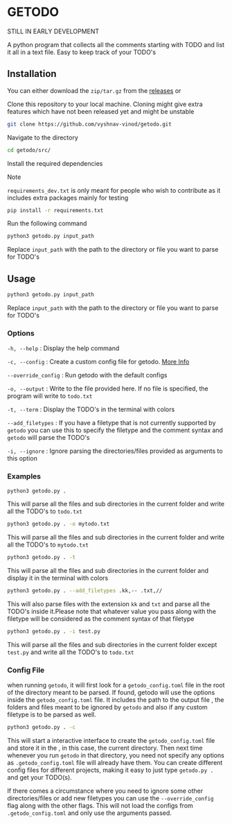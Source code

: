 
# GETODO

STILL IN EARLY DEVELOPMENT

A python program that collects all the comments starting with TODO and list it all in a text file. Easy to keep track of your TODO's

## Installation

You can either download the `zip/tar.gz` from the [releases](https://github.com/vyshnav-vinod/getodo/releases) or 

 Clone this repository to your local machine. Cloning might give extra features which have not been released yet and might be unstable

```bash
git clone https://github.com/vyshnav-vinod/getodo.git
```

Navigate to the directory

```bash
cd getodo/src/
```

Install the required dependencies
>[!NOTE]
>`requirements_dev.txt` is only meant for people who wish to contribute as it includes extra packages mainly for testing

```bash
pip install -r requirements.txt
```

Run the following command
```bash
python3 getodo.py input_path
```
Replace `input_path` with the path to the directory or file you want to parse for TODO's


## Usage



```bash
python3 getodo.py input_path
```
Replace `input_path` with the path to the directory or file you want to parse for TODO's

### Options ###

`-h, --help` : Display the help command

`-c, --config` : Create a custom config file for getodo. [More Info](https://github.com/vyshnav-vinod/getodo/edit/main/README.md#config-file)

`--override_config` : Run getodo with the default configs 

`-o, --output` : Write to the file provided here. If no file is specified, the program will write to `todo.txt`

`-t, --term` : Display the TODO's in the terminal with colors

`--add_filetypes` : If you have a filetype that is not currently supported by `getodo` you can use this to specify the filetype and the comment syntax and `getodo` will parse the TODO's

`-i, --ignore` : Ignore parsing the directories/files provided as arguments to this option

### Examples ###

```bash
python3 getodo.py . 
```
This will parse all the files and sub directories in the current folder and write all the TODO's to `todo.txt`

```bash
python3 getodo.py . -o mytodo.txt 
```
This will parse all the files and sub directories in the current folder and write all the TODO's to `mytodo.txt`

```bash
python3 getodo.py . -t
```
This will parse all the files and sub directories in the current folder and display it in the terminal with colors

```bash
python3 getodo.py . --add_filetypes .kk,-- .txt,//
```
This will also parse files with the extension `kk` and `txt` and parse all the TODO's inside it.Please note that whatever value you pass along with the filetype will be considered as the comment syntax of that filetype

```bash
python3 getodo.py . -i test.py
```
This will parse all the files and sub directories in the current folder except `test.py` and write all the TODO's to `todo.txt`

### Config File

when running `getodo`, it will first look for a `getodo_config.toml` file in the root of the directory meant to be parsed. If found, getodo will use the options inside the `getodo_config.toml` file. It includes the path to the output file , the folders and files meant to be ignored by `getodo` and also if any custom filetype is to be parsed as well.

```bash
python3 getodo.py . -c
```
This will start a interactive interface to create the `getodo_config.toml` file and store it in the , in this case, the current directory. Then next time whenever you run `getodo` in that directory, you need not specify any options as `.getodo_config.toml` file will already have them. You can create different config files for different projects, making it easy to just type `getodo.py .` and get your TODO(s).

If there comes a circumstance where you need to ignore some other directories/files or add new filetypes you can use the `--override_config` flag along with the other flags. This will not load the configs from `.getodo_config.toml` and only use the arguments passed. 

